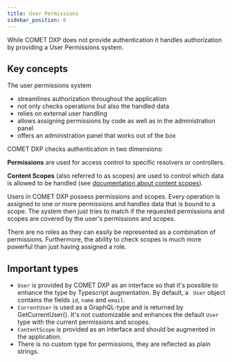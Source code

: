 ```yaml
---
title: User Permissions
sidebar_position: 6
---
```


While COMET DXP does not provide authentication it handles authorization by providing a User Permissions system.

## Key concepts

The user permissions system

-   streamlines authorization throughout the application
-   not only checks operations but also the handled data
-   relies on external user handling
-   allows assigning permissions by code as well as in the administration panel
-   offers an administration panel that works out of the box

COMET DXP checks authentication in two dimensions:

**Permissions** are used for access control to specific resolvers or controllers.

**Content Scopes** (also referred to as scopes) are used to control which data is allowed to be handled (see [documentation about content scopes](/docs/content-scope)).

Users in COMET DXP possess permissions and scopes. Every operation is assigned to one or more permissions and handles data that is bound to a scope. The system then just tries to match if the requested permissions and scopes are covered by the user's permissions and scopes.

There are no roles as they can easily be represented as a combination of permissions. Furthermore, the ability to check scopes is much more powerful than just having assigned a role.

## Important types

-   `User` is provided by COMET DXP as an interface so that it's possible to enhance the type by Typescript augmentation. By default, a ` User` object contains the fields `id`, `name` and `email`.
-   `CurrentUser` is used as a GraphQL-type and is returned by GetCurrentUser(). It's not customizable and enhances the default `User` type with the current permissions and scopes.
-   `ContentScope` is provided as an interface and should be augmented in the application.
-   There is no custom type for permissions, they are reflected as plain strings.
